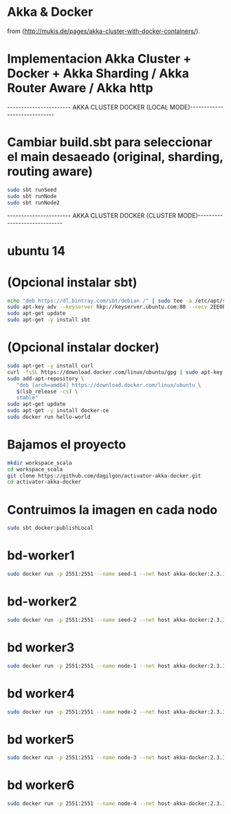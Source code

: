 # Akka & Docker

from (http://mukis.de/pages/akka-cluster-with-docker-containers/).

# Implementacion Akka Cluster + Docker + Akka Sharding / Akka Router Aware / Akka http

----------------------- AKKA CLUSTER DOCKER (LOCAL MODE)-----------------------------

# Cambiar build.sbt para seleccionar el main desaeado (original, sharding, routing aware)
```bash
sudo sbt runSeed
sudo sbt runNode
sudo sbt runNode2
```

----------------------- AKKA CLUSTER DOCKER (CLUSTER MODE)-----------------------------

# ubuntu 14

# (Opcional instalar sbt)
```bash
echo "deb https://dl.bintray.com/sbt/debian /" | sudo tee -a /etc/apt/sources.list.d/sbt.list
sudo apt-key adv --keyserver hkp://keyserver.ubuntu.com:80 --recv 2EE0EA64E40A89B84B2DF73499E82A75642AC823
sudo apt-get update
sudo apt-get -y install sbt
```

# (Opcional instalar docker)
```bash
sudo apt-get -y install curl
curl -fsSL https://download.docker.com/linux/ubuntu/gpg | sudo apt-key add -
sudo add-apt-repository \
   "deb [arch=amd64] https://download.docker.com/linux/ubuntu \
   $(lsb_release -cs) \
   stable"
sudo apt-get update
sudo apt-get -y install docker-ce
sudo docker run hello-world
```

# Bajamos el proyecto
```bash
mkdir workspace_scala
cd workspace_scala
git clone https://github.com/dagilgon/activator-akka-docker.git
cd activator-akka-docker
```
# Contruimos la imagen en cada nodo

```bash
sudo sbt docker:publishLocal
```

# bd-worker1
```bash
sudo docker run -p 2551:2551 --name seed-1 --net host akka-docker:2.3.10 --seed
```
# bd-worker2
```bash
sudo docker run -p 2551:2551 --name seed-2 --net host akka-docker:2.3.10 --seed 192.168.131.31:2551
```
# bd worker3
```bash
sudo docker run -p 2551:2551 --name node-1 --net host akka-docker:2.3.10 192.168.131.31:2551 192.168.131.32:2551
```
# bd worker4
```bash
sudo docker run -p 2551:2551 --name node-2 --net host akka-docker:2.3.10 192.168.131.31:2551 192.168.131.32:2551
```
# bd worker5
```bash
sudo docker run -p 2551:2551 --name node-3 --net host akka-docker:2.3.10 192.168.131.31:2551 192.168.131.32:2551
```
# bd worker6
```bash
sudo docker run -p 2551:2551 --name node-4 --net host akka-docker:2.3.10 192.168.131.31:2551 192.168.131.32:2551
```

